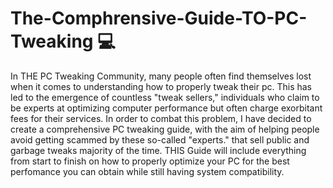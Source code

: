# The-Comphrensive-Guide-TO-PC-Tweaking 💻
In THE PC Tweaking Community, many people often find themselves lost when it comes to understanding how to properly tweak their pc. This has led to the emergence of countless "tweak sellers," individuals who claim to be experts at optimizing computer performance but often charge exorbitant fees for their services. In order to combat this problem, I have decided to create a comprehensive PC tweaking guide, with the aim of helping people avoid getting scammed by these so-called "experts." that sell public and garbage tweaks majority of the time. THIS Guide will include everything from start to finish on how to properly optimize your PC for the best perfomance you can obtain while still having system compatibility.
